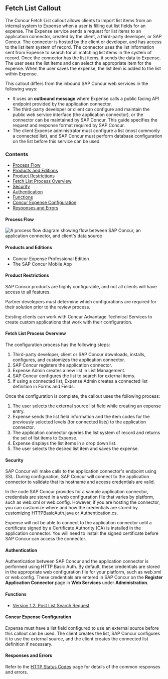 
## Fetch List Callout


The Concur Fetch List callout allows clients to import list items from an internal system to Expense when a user is filling out list fields for an expense. The Expense service sends a request for list items to an application connector, created by the client, a third-party developer, or SAP Concur. The connector is hosted by the client or developer, and has access to the list item system of record. The connector uses the list information sent from Expense to search for all matching list items in the system of record. Once the connector has the list items, it sends the data to Expense. The user sees the list items and can select the appropriate item for the expense. When the user saves the expense, the list item is added to the list within Expense.

This callout differs from the inbound SAP Concur web services in the following ways:

* It uses an **outbound** **message** where Expense calls a public facing API endpoint provided by the application connector.  
* The third-party developer or client can configure and maintain the public web service interface (the application connector), or the connector can be maintained by SAP Concur. This guide specifies the request and response format required by SAP Concur.
* The client Expense administrator must configure a list (most commonly a connected list), and SAP Concur must perform database configuration on the list before this service can be used.

### Contents
* [Process Flow](#process-flow)
* [Products and Editions](#products-editions)
* [Product Restrictions](#product-restrictions)
* [Fetch List Process Overview](#fetch-list-process-overview)
* [Security](#security)
* [Authentication](#authentication)
* [Functions](#functions)
* [Concur Expense Configuration](#concur-expense-config)
* [Responses and Errors](#responses-errors)

#### <a name="process-flow"></a>Process Flow

![A process flow diagram showing flow between SAP Concur, an application connector, and client's data source](./images/fetch-list-item.png)

#### <a name="products-editions"></a>Products and Editions
* Concur Expense Professional Edition
* The SAP Concur Mobile App

#### <a name="product-restrictions"></a>Product Restrictions
SAP Concur products are highly configurable, and not all clients will have access to all features.

Partner developers must determine which configurations are required for their solution prior to the review process.

Existing clients can work with Concur Advantage Technical Services to create custom applications that work with their configuration.


#### <a name="fetch-list-process-overview"></a>Fetch List Process Overview
The configuration process has the following steps:

1. Third-party developer, client or SAP Concur downloads, installs, configures, and customizes the application connector.  
2. SAP Concur registers the application connector.  
3. Expense Admin creates a new list in List Management.
4. SAP Concur configures the list to search for external items.
5. If using a connected list, Expense Admin creates a connected list definition in Forms and Fields.

Once the configuration is complete, the callout uses the following process:

1. The user selects the external source list field while creating an expense entry.
2. Expense sends the list field information and the item codes for the previously selected levels (for connected lists) to the application connector.
3. The application connector queries the list system of record and returns the set of list items to Expense.
4. Expense displays the list items in a drop down list.
5. The user selects the desired list item and saves the expense.

#### <a name="security"></a>Security
SAP Concur will make calls to the application connector's endpoint using SSL. During configuration, SAP Concur will connect to the application connector to validate that its hostname and access credentials are valid.

In the code SAP Concur provides for a sample application connector, credentials are stored in a web configuration file that varies by platform, such as web.xml or web.config. However, if you are hosting the connector, you can customize where and how the credentials are stored by customizing HTTPBasicAuth.java or Authentication.cs.

Expense will not be able to connect to the application connector until a certificate signed by a Certificate Authority (CA) is installed in the application connector. You will need to install the signed certificate before SAP Concur can access the connector.

#### <a name="authentication"></a>Authentication
Authentication between SAP Concur and the application connector is performed using HTTP Basic Auth. By default, these credentials are stored in the appropriate web configuration file for your platform, such as web.xml or web.config. These credentials are entered in SAP Concur on the **Register Application Connector** page in **Web Services** under **Administration**.

#### <a name="functions"></a>Functions

* [Version 1.2: Post List Search Request][3]

####  <a name="concur-expense-config"></a>Concur Expense Configuration

Expense must have a list field configured to use an external source before this callout can be used. The client creates the list, SAP Concur configures it to use the external source, and the client creates the connected list definition if necessary.

####  <a name="responses-errors"></a>Responses and Errors

Refer to the [HTTP Status Codes](/api-reference/http-status-codes.html) page for details of the common responses and errors.

[3]: /api-reference/callouts/post-list-search-request.html
